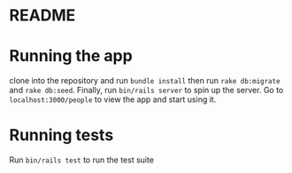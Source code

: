 # README

# Running the app
clone into the repository and run `bundle install` then run `rake db:migrate` and `rake db:seed`. Finally, run `bin/rails server` to spin up the server. Go to `localhost:3000/people` to view the app and start using it.

# Running tests

Run `bin/rails test` to run the test suite